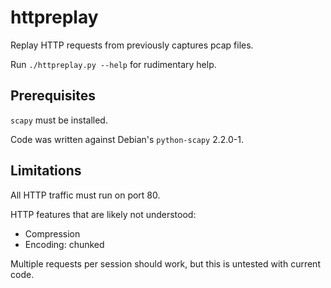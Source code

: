 httpreplay
==========

Replay HTTP requests from previously captures pcap files.

Run `./httpreplay.py --help` for rudimentary help.

Prerequisites
-------------

`scapy` must be installed.

Code was written against Debian's `python-scapy` 2.2.0-1.


Limitations
-----------

All HTTP traffic must run on port 80.

HTTP features that are likely not understood:

* Compression
* Encoding: chunked

Multiple requests per session should work, but this is untested with current code.

